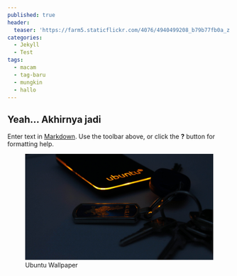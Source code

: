 ```yaml
---
published: true
header:
  teaser: 'https://farm5.staticflickr.com/4076/4940499208_b79b77fb0a_z.jpg'
categories:
  - Jekyll
  - Test
tags:
  - macam
  - tag-baru
  - mungkin
  - hallo
---
```


## Yeah... Akhirnya jadi

Enter text in [Markdown](http://daringfireball.net/projects/markdown/). Use the toolbar above, or click the **?** button for formatting help.


<figure>
	<a href="{{ site.url }}/assets/img/ubuntu.jpg"><img src="/assets/img/ubuntu.jpg" alt="ubuntu wallpapers"></a>
  <figcaption>Ubuntu Wallpaper</figcaption>
</figure>